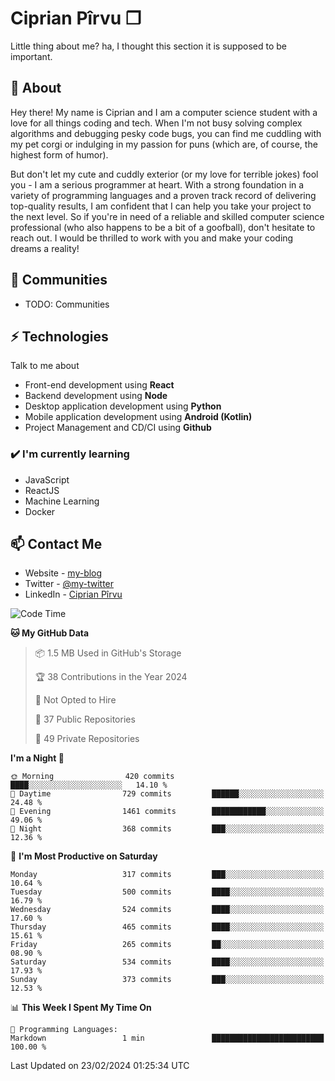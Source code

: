 # Ciprian Pîrvu ❐

Little thing about me? ha, I thought this section it is supposed to be important.

## 🧐 About

Hey there! My name is Ciprian and I am a computer science student with a love for all things coding and tech. When I'm not busy solving complex algorithms and debugging pesky code bugs, you can find me cuddling with my pet corgi or indulging in my passion for puns (which are, of course, the highest form of humor).

But don't let my cute and cuddly exterior (or my love for terrible jokes) fool you - I am a serious programmer at heart. With a strong foundation in a variety of programming languages and a proven track record of delivering top-quality results, I am confident that I can help you take your project to the next level. So if you're in need of a reliable and skilled computer science professional (who also happens to be a bit of a goofball), don't hesitate to reach out. I would be thrilled to work with you and make your coding dreams a reality!

## 👯 Communities

-   TODO: Communities

## ⚡ Technologies

Talk to me about

-   Front-end development using **React**
-   Backend development using **Node**
-   Desktop application development using **Python**
-   Mobile application development using **Android (Kotlin)**
-   Project Management and CD/CI using **Github**

### ✔️ I'm currently learning

-   JavaScript
-   ReactJS
-   Machine Learning
-   Docker

## 📫 Contact Me

-   Website - [my-blog]()
-   Twitter - [@my-twitter]()
-   LinkedIn - [Ciprian Pîrvu](https://www.linkedin.com/in/p%C3%AErvu-ciprian-cristian-4415991b1/)

<!--START_SECTION:waka-->
![Code Time](http://img.shields.io/badge/Code%20Time-1%2C968%20hrs%2035%20mins-blue)

**🐱 My GitHub Data** 

> 📦 1.5 MB Used in GitHub's Storage 
 > 
> 🏆 38 Contributions in the Year 2024
 > 
> 🚫 Not Opted to Hire
 > 
> 📜 37 Public Repositories 
 > 
> 🔑 49 Private Repositories 
 > 
**I'm a Night 🦉** 

```text
🌞 Morning                420 commits         ████░░░░░░░░░░░░░░░░░░░░░   14.10 % 
🌆 Daytime                729 commits         ██████░░░░░░░░░░░░░░░░░░░   24.48 % 
🌃 Evening                1461 commits        ████████████░░░░░░░░░░░░░   49.06 % 
🌙 Night                  368 commits         ███░░░░░░░░░░░░░░░░░░░░░░   12.36 % 
```
📅 **I'm Most Productive on Saturday** 

```text
Monday                   317 commits         ███░░░░░░░░░░░░░░░░░░░░░░   10.64 % 
Tuesday                  500 commits         ████░░░░░░░░░░░░░░░░░░░░░   16.79 % 
Wednesday                524 commits         ████░░░░░░░░░░░░░░░░░░░░░   17.60 % 
Thursday                 465 commits         ████░░░░░░░░░░░░░░░░░░░░░   15.61 % 
Friday                   265 commits         ██░░░░░░░░░░░░░░░░░░░░░░░   08.90 % 
Saturday                 534 commits         ████░░░░░░░░░░░░░░░░░░░░░   17.93 % 
Sunday                   373 commits         ███░░░░░░░░░░░░░░░░░░░░░░   12.53 % 
```


📊 **This Week I Spent My Time On** 

```text
💬 Programming Languages: 
Markdown                 1 min               █████████████████████████   100.00 % 
```


 Last Updated on 23/02/2024 01:25:34 UTC
<!--END_SECTION:waka-->
